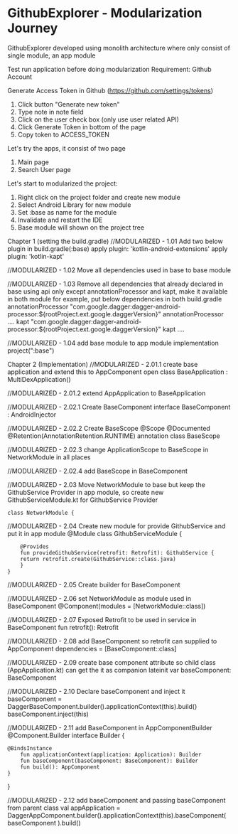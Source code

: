 GithubExplorer - Modularization Journey
=======================================

GithubExplorer developed using monolith architecture where only consist of single module, an app module

Test run application before doing modularization
Requirement: Github Account

Generate Access Token in Github (https://github.com/settings/tokens)
1. Click button "Generate new token"
2. Type note in note field
3. Click on the user check box (only use user related API)
4. Click Generate Token in bottom of the page
5. Copy token to ACCESS_TOKEN

Let's try the apps, it consist of two page
1. Main page
2. Search User page


Let's start to modularized the project:
1. Right click on the project folder and create new module
2. Select Android Library for new module
3. Set :base as name for the module
4. Invalidate and restart the IDE
5. Base module will shown on the project tree


Chapter 1 (setting the build.gradle)
//MODULARIZED - 1.01 Add two below plugin in build.gradle(:base)
apply plugin: 'kotlin-android-extensions'
apply plugin: 'kotlin-kapt'

//MODULARIZED - 1.02 Move all dependencies used in base to base module

//MODULARIZED - 1.03 Remove all dependencies that already declared in base using api only except annotationProcessor and kapt, make it available in both module
for example, put below dependencies in both build.gradle
annotationProcessor "com.google.dagger:dagger-android-processor:${rootProject.ext.google.daggerVersion}"
annotationProcessor ....
kapt "com.google.dagger:dagger-android-processor:${rootProject.ext.google.daggerVersion}"
kapt ....

//MODULARIZED - 1.04 add base module to app module
implementation project(":base")

Chapter 2 (Implementation)
//MODULARIZED - 2.01.1 create base application and extend this to AppComponent
open class BaseApplication : MultiDexApplication()

//MODULARIZED - 2.01.2 extend AppApplication to BaseApplication

//MODULARIZED - 2.02.1 Create BaseComponent
interface BaseComponent : AndroidInjector<BaseApplication>

//MODULARIZED - 2.02.2 Create BaseScope
@Scope
@Documented
@Retention(AnnotationRetention.RUNTIME)
annotation class BaseScope

//MODULARIZED - 2.02.3 change ApplicationScope to BaseScope in NetworkModule in all places

//MODULARIZED - 2.02.4 add BaseScope in BaseComponent

//MODULARIZED - 2.03 Move NetworkModule to base but keep the GithubService Provider in app module, so create new GithubServiceModule.kt for GithubService Provider

	class NetworkModule {


//MODULARIZED - 2.04 Create new module for provide GithubService and put it in app module
	@Module
	class GithubServiceModule {

	    @Provides
	    fun provideGithubService(retrofit: Retrofit): GithubService {
		return retrofit.create(GithubService::class.java)
	    }
	}

//MODULARIZED - 2.05 Create builder for BaseComponent

//MODULARIZED - 2.06 set NetworkModule as module used in BaseComponent
	@Component(modules = [NetworkModule::class])

//MODULARIZED - 2.07 Exposed Retrofit to be used in service in BaseComponent
	fun retrofit(): Retrofit

//MODULARIZED - 2.08 add BaseComponent so retrofit can supplied to AppComponent
	dependencies = [BaseComponent::class]

//MODULARIZED - 2.09 create base component attribute so child class (AppApplication.kt) can get the it as companion
	lateinit var baseComponent: BaseComponent

//MODULARIZED - 2.10 Declare baseComponent and inject it
	baseComponent = DaggerBaseComponent.builder().applicationContext(this).build()
	baseComponent.inject(this)


//MODULARIZED - 2.11 add BaseComponent in AppComponentBuilder
@Component.Builder
interface Builder {

	@BindsInstance
		fun applicationContext(application: Application): Builder
		fun baseComponent(baseComponent: BaseComponent): Builder
		fun build(): AppComponent
	}
}

//MODULARIZED - 2.12 add baseComponent and passing baseComponent from parent class
val appApplication = DaggerAppComponent.builder().applicationContext(this).baseComponent(
    baseComponent
).build()